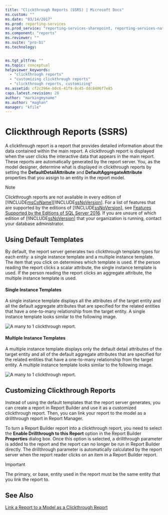 ```yaml
---
title: "Clickthrough Reports (SSRS) | Microsoft Docs"
ms.custom: ""
ms.date: "03/14/2017"
ms.prod: reporting-services
ms.prod_service: "reporting-services-sharepoint, reporting-services-native"
ms.component: "reports"
ms.reviewer: ""
ms.suite: "pro-bi"
ms.technology: 


ms.tgt_pltfrm: ""
ms.topic: conceptual
helpviewer_keywords: 
  - "clickthrough reports"
  - "customizing clickthrough reports"
  - "clickthrough reports, customizing"
ms.assetid: cf2c396e-b0c6-41f9-8c45-ddc8406f7e85
caps.latest.revision: 28
author: "markingmyname"
ms.author: "maghan"
manager: "kfile"
---
```

# Clickthrough Reports (SSRS)
  A clickthrough report is a report that provides detailed information about the data contained within the main report. A clickthrough report is displayed when the user clicks the interactive data that appears in the main report. These reports are automatically generated by the report server. You, as the model designer, determine what is displayed in clickthrough reports by setting the **DefaultDetailAttribute** and **DefaultAggregateAttribute** properties that you assign to an entity in the report model.  
  
> [!NOTE]  
>  Clickthrough reports are not available in every edition of [!INCLUDE[msCoName](../../includes/msconame-md.md)][!INCLUDE[ssNoVersion](../../includes/ssnoversion-md.md)]. For a list of features that are supported by the editions of [!INCLUDE[ssNoVersion](../../includes/ssnoversion-md.md)], see [Features Supported by the Editions of SQL Server 2016](~/sql-server/editions-and-supported-features-for-sql-server-2016.md). If you are unsure of which edition of [!INCLUDE[ssNoVersion](../../includes/ssnoversion-md.md)] that your organization is running, contact your database administrator.  
  
## Using Default Templates  
 By default, the report server generates two clickthrough template types for each entity: a single instance template and a multiple instance template. The item that you click on determines which template is used. If the person reading the report clicks a scalar attribute, the single instance template is used. If the person reading the report clicks an aggregate attribute, the multiple instance template is used.  
  
#### Single Instance Templates  
 A single instance template displays all the attributes of the target entity and all the default aggregate attributes that are specified for the related entities that have a one-to-many relationship from the target entity. A single instance template looks similar to the following image.  
  
 ![A many to 1 clickthrough report.](../../reporting-services/reports/media/manytooneclickthrough.gif "A many to 1 clickthrough report.")  
  
#### Multiple Instance Templates  
 A multiple instance template displays only the default detail attributes of the target entity and all of the default aggregate attributes that are specified for the related entities that have a one-to-many relationship from the target entity. A multiple instance template looks similar to the following image.  
  
 ![A many to 1 clickthrough report.](../../reporting-services/reports/media/onetomanyclickthrough.gif "A many to 1 clickthrough report.")  
  
## Customizing Clickthrough Reports  
 Instead of using the default templates that the report server generates, you can create a report in Report Builder and use it as a customized clickthrough report. Then, you can link your report to the model as a drillthrough report in Report Manager.  
  
 To turn a Report Builder report into a clickthrough report, you need to select the **Enable Drillthrough to this Report** option in the Report Builder **Properties** dialog box. Once this option is selected, a drillthrough parameter is added to the report and the report can no longer be run in Report Builder directly. The drillthrough parameter is automatically calculated by the report server when the report reader clicks on an item in a Report Builder report.  
  
> [!IMPORTANT]  
>  The primary, or base, entity used in the report must be the same entity that you link the report to.  
  
## See Also  
 [Link a Report to a Model as a Clickthrough Report](http://msdn.microsoft.com/library/3af42de3-67ef-41c2-bc8a-7045baec6f63)  
  
  
